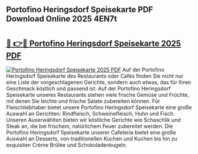 ## Portofino Heringsdorf Speisekarte PDF Download Online 2025 4EN7t

# <h2><a href="http://gc5gsxs.nevu.top/?p=Portofino+Heringsdorf+Speisekarte">🔗 👉🔴 Portofino Heringsdorf Speisekarte 2025 PDF</a></h2>

[![Portofino Heringsdorf Speisekarte 2025 PDF](https://i.imgur.com/dBaPXMq.png)](http://gc5gsxs.nevu.top/?p=Portofino+Heringsdorf+Speisekarte)
Auf der Portofino Heringsdorf Speisekarte des Restaurants oder Cafés finden Sie nicht nur eine Liste der vorgeschlagenen Gerichte, sondern auch etwas, das für Ihren Geschmack köstlich und passend ist. Auf der Portofino Heringsdorf Speisekarte unseres Restaurants stehen viele frische Gemüse und Früchte, mit denen Sie leichte und frische Salate zubereiten können. Für Fleischliebhaber bietet unsere Portofino Heringsdorf Speisekarte eine große Auswahl an Gerichten: Rindfleisch, Schweinefleisch, Huhn und Fisch. Unseren Auserwählten bieten wir köstliche Gerichte wie Schaschlik und Steak an, die bei frischem, natürlichem Feuer zubereitet werden. Die Portofino Heringsdorf Speisekarte unserer Cafeteria bietet eine große Auswahl an Desserts, von traditionellen Kuchen und Kuchen bis hin zu exquisiten Crème Brûlée und Schokoladenkugeln.

